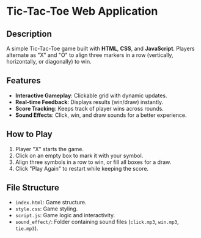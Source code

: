 # Tic-Tac-Toe Web Application

## Description
A simple Tic-Tac-Toe game built with **HTML**, **CSS**, and **JavaScript**. Players alternate as "X" and "O" to align three markers in a row (vertically, horizontally, or diagonally) to win.

## Features
- **Interactive Gameplay**: Clickable grid with dynamic updates.
- **Real-time Feedback**: Displays results (win/draw) instantly.
- **Score Tracking**: Keeps track of player wins across rounds.
- **Sound Effects**: Click, win, and draw sounds for a better experience.

## How to Play
1. Player "X" starts the game.
2. Click on an empty box to mark it with your symbol.
3. Align three symbols in a row to win, or fill all boxes for a draw.
4. Click "Play Again" to restart while keeping the score.

## File Structure
- `index.html`: Game structure.
- `style.css`: Game styling.
- `script.js`: Game logic and interactivity.
- `sound_effect/`: Folder containing sound files (`click.mp3`, `win.mp3`, `tie.mp3`).